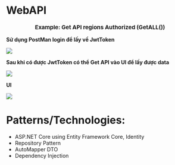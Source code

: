 # WebAPI
 **<a href="https://hungka.azurewebsites.net/"></a>**
 **<p align="center" style="font-size: 15px;">Example: Get API regions Authorized (GetALL())</p>**

**Sử dụng PostMan login để lấy về JwtToken**

<img src="https://github.com/hungkaw2011/WebAPI/assets/94224022/4fe057c5-30c8-429c-9dd1-bd84d4dde6b1"></img>

**Sau khi có được JwtToken có thể Get API vào UI để lấy được data**

<img src="https://github.com/hungkaw2011/WebAPI/assets/94224022/4fe057c5-30c8-429c-9dd1-bd84d4dde6b1"></img>

**UI**

<img src="https://github.com/hungkaw2011/WebAPI/assets/94224022/35820681-7762-4622-9d85-00b0bf860532"></img>


# Patterns/Technologies:
* ASP.NET Core using Entity Framework Core, Identity
* Repository Pattern
* AutoMapper DTO
* Dependency Injection
